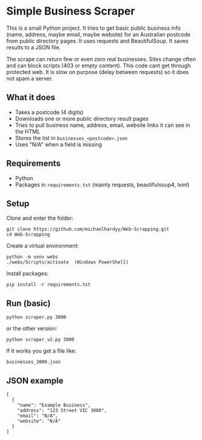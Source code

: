 # Simple Business Scraper

This is a small Python project. It tries to get basic public business info (name, address, maybe email, maybe website) for an Australian postcode from public directory pages. It uses requests and BeautifulSoup. It saves results to a JSON file.

The scrape can return few or even zero real businesses. Sites change often and can block scripts (403 or empty content). This code cant get through protected web. It is slow on purpose (delay between requests) so it does not spam a server.

## What it does
- Takes a postcode (4 digits)
- Downloads one or more public directory result pages
- Tries to pull business name, address, email, website links it can see in the HTML
- Stores the list in `businesses_<postcode>.json`
- Uses "N/A" when a field is missing

## Requirements
- Python
- Packages in `requirements.txt` (mainly requests, beautifulsoup4, lxml)

## Setup
Clone and enter the folder:
```
git clone https://github.com/michaelhardyy/Web-Scrapping.git
cd Web-Scrapping
```

Create a virtual environment:
```
python -m venv webs
./webs/Scripts/activate  (Windows PowerShell)
```

Install packages:
```
pip install -r requirements.txt
```

## Run (basic)
```
python scraper.py 3000
```
or the other version:
```
python scraper_v2.py 3000
```

If it works you get a file like:
```
businesses_3000.json
```

## JSON example
```
[
  {
    "name": "Example Business",
    "address": "123 Street VIC 3000",
    "email": "N/A",
    "website": "N/A"
  }
]
```
